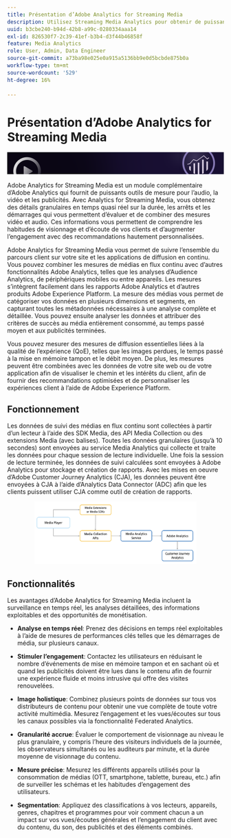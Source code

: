 ```yaml
---
title: Présentation d’Adobe Analytics for Streaming Media
description: Utilisez Streaming Media Analytics pour obtenir de puissantes informations sur le contenu, le son et les publicités.
uuid: b3cbe240-b94d-42b8-a99c-0280334aaa14
exl-id: 826530f7-2c39-41ef-b3b4-d3f44b46858f
feature: Media Analytics
role: User, Admin, Data Engineer
source-git-commit: a73ba98e025e0a915a5136bb9e0d5bcbde875b0a
workflow-type: tm+mt
source-wordcount: '529'
ht-degree: 16%

---
```


# Présentation d’Adobe Analytics for Streaming Media

![Bannière](./assets/media_analytics_banner.png)

Adobe Analytics for Streaming Media est un module complémentaire d’Adobe Analytics qui fournit de puissants outils de mesure pour l’audio, la vidéo et les publicités. Avec Analytics for Streaming Media, vous obtenez des détails granulaires en temps quasi réel sur la durée, les arrêts et les démarrages qui vous permettent d’évaluer et de combiner des mesures vidéo et audio. Ces informations vous permettent de comprendre les habitudes de visionnage et d’écoute de vos clients et d’augmenter l’engagement avec des recommandations hautement personnalisées.

Adobe Analytics for Streaming Media vous permet de suivre l’ensemble du parcours client sur votre site et les applications de diffusion en continu. Vous pouvez combiner les mesures de médias en flux continu avec d’autres fonctionnalités Adobe Analytics, telles que les analyses d’Audience Analytics, de périphériques mobiles ou entre appareils. Les mesures s’intègrent facilement dans les rapports Adobe Analytics et d’autres produits Adobe Experience Platform. La mesure des médias vous permet de catégoriser vos données en plusieurs dimensions et segments, en capturant toutes les métadonnées nécessaires à une analyse complète et détaillée. Vous pouvez ensuite analyser les données et attribuer des critères de succès au média entièrement consommé, au temps passé moyen et aux publicités terminées.

Vous pouvez mesurer des mesures de diffusion essentielles liées à la qualité de l’expérience (QoE), telles que les images perdues, le temps passé à la mise en mémoire tampon et le débit moyen. De plus, les mesures peuvent être combinées avec les données de votre site web ou de votre application afin de visualiser le chemin et les intérêts du client, afin de fournir des recommandations optimisées et de personnaliser les expériences client à l’aide de Adobe Experience Platform.

## Fonctionnement

Les données de suivi des médias en flux continu sont collectées à partir d’un lecteur à l’aide des SDK Media, des API Media Collection ou des extensions Media (avec balises). Toutes les données granulaires (jusqu’à 10 secondes) sont envoyées au service Media Analytics qui collecte et traite les données pour chaque session de lecture individuelle. Une fois la session de lecture terminée, les données de suivi calculées sont envoyées à Adobe Analytics pour stockage et création de rapports. Avec les mises en oeuvre d’Adobe Customer Journey Analytics (CJA), les données peuvent être envoyées à CJA à l’aide d’Analytics Data Connector (ADC) afin que les clients puissent utiliser CJA comme outil de création de rapports.

<!-- ![streaming media process](./assets/streaming-process1.png) -->

<div style="text-align: center;">
<img src="./assets/streaming-process1.png" alt="Processus de diffusion en continu de médias" width="75%">
</div>

## Fonctionnalités

Les avantages d’Adobe Analytics for Streaming Media incluent la surveillance en temps réel, les analyses détaillées, des informations exploitables et des opportunités de monétisation.

* **Analyse en temps réel**: Prenez des décisions en temps réel exploitables à l’aide de mesures de performances clés telles que les démarrages de média, sur plusieurs canaux.

* **Stimuler l’engagement**: Contactez les utilisateurs en réduisant le nombre d’événements de mise en mémoire tampon et en sachant où et quand les publicités doivent être lues dans le contenu afin de fournir une expérience fluide et moins intrusive qui offre des visites renouvelées.

* **Image holistique**: Combinez plusieurs points de données sur tous vos distributeurs de contenu pour obtenir une vue complète de toute votre activité multimédia. Mesurez l’engagement et les vues/écoutes sur tous les canaux possibles via la fonctionnalité Federated Analytics.

* **Granularité accrue**: Évaluer le comportement de visionnage au niveau le plus granulaire, y compris l’heure des visiteurs individuels de la journée, les observateurs simultanés ou les auditeurs par minute, et la durée moyenne de visionnage du contenu.

* **Mesure précise**: Mesurez les différents appareils utilisés pour la consommation de médias (OTT, smartphone, tablette, bureau, etc.) afin de surveiller les schémas et les habitudes d’engagement des utilisateurs.

* **Segmentation**: Appliquez des classifications à vos lecteurs, appareils, genres, chapitres et programmes pour voir comment chacun a un impact sur vos vues/écoutes générales et l’engagement du client avec du contenu, du son, des publicités et des éléments combinés.
